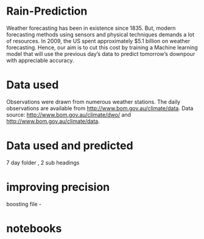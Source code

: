 # Rain-Prediction
Weather forecasting has been in existence since 1835.
But, modern forecasting methods using sensors and
physical techniques demands a lot of resources. In 2009,
the US spent approximately $5.1 billion on weather
forecasting. Hence, our aim is to cut this cost by training a
Machine learning model that will use the previous day’s
data to predict tomorrow’s downpour with appreciable
accuracy.

# Data used
Observations were drawn from numerous weather stations. The daily observations are available from http://www.bom.gov.au/climate/data.
Data source: http://www.bom.gov.au/climate/dwo/ and http://www.bom.gov.au/climate/data.


# Data used and predicted
7 day folder , 2 sub headings

# improving precision
boosting file - 

# notebooks


